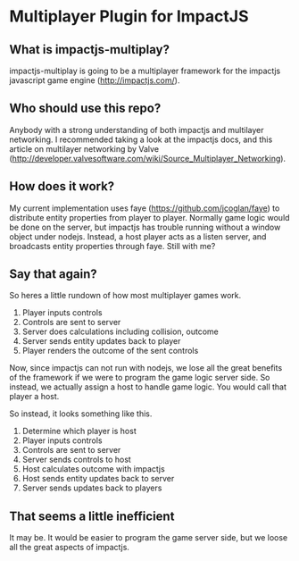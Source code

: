 Multiplayer Plugin for ImpactJS
====================

What is impactjs-multiplay?
---------------------

impactjs-multiplay is going to be a multiplayer framework for the impactjs javascript game engine (http://impactjs.com/).

Who should use this repo?
---------------------

Anybody with a strong understanding of both impactjs and multilayer networking. I recommended taking a look at the impactjs docs, and this article on multilayer networking by Valve (http://developer.valvesoftware.com/wiki/Source_Multiplayer_Networking).

How does it work?
---------------------

My current implementation uses faye (https://github.com/jcoglan/faye) to distribute entity properties from player to player. Normally game logic would be done on the server, but impactjs has trouble running without a window object under nodejs. Instead, a host player acts as a listen server, and broadcasts entity properties through faye. Still with me?

Say that again?
---------------------

So heres a little rundown of how most multiplayer games work.

1. Player inputs controls
2. Controls are sent to server
3. Server does calculations including collision, outcome
4. Server sends entity updates back to player
5. Player renders the outcome of the sent controls

Now, since impactjs can not run with nodejs, we lose all the great benefits of the framework if we were to program the game logic server side. So instead, we actually assign a host to handle game logic. You would call that player a host.

So instead, it looks something like this.

1. Determine which player is host
2. Player inputs controls
3. Controls are sent to server
4. Server sends controls to host
5. Host calculates outcome with impactjs
6. Host sends entity updates back to server
7. Server sends updates back to players

That seems a little inefficient
---------------------

It may be. It would be easier to program the game server side, but we loose all the great aspects of impactjs.